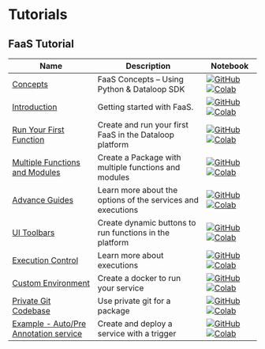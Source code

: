 # Tutorials

## FaaS Tutorial
| Name | Description | Notebook |
| --- | --- | --- |
| [Concepts](faas/concept/chapter.md) | FaaS Concepts – Using Python & Dataloop SDK | [![GitHub](https://badgen.net/badge/icon/github?icon=github&label)](https://github.com/dataloop-ai/dtlpy-documentation/blob/main/tutorials/faas/concept/chapter.ipynb) [![Colab](https://colab.research.google.com/assets/colab-badge.svg)](https://github.com/dataloop-ai/dtlpy-documentation/blob/main/tutorials/faas/concept/chapter.ipynb) |
| [Introduction](faas/introduction/chapter.md) | Getting started with FaaS. | [![GitHub](https://badgen.net/badge/icon/github?icon=github&label)](https://github.com/dataloop-ai/dtlpy-documentation/blob/main/tutorials/faas/introduction/chapter.ipynb) [![Colab](https://colab.research.google.com/assets/colab-badge.svg)](https://github.com/dataloop-ai/dtlpy-documentation/blob/main/tutorials/faas/introduction/chapter.ipynb) |
| [Run Your First Function](faas/single_function_rgb_to_gray/chapter.md) | Create and run your first FaaS in the Dataloop platform | [![GitHub](https://badgen.net/badge/icon/github?icon=github&label)](https://github.com/dataloop-ai/dtlpy-documentation/blob/main/tutorials/faas/single_function_rgb_to_gray/chapter.ipynb) [![Colab](https://colab.research.google.com/assets/colab-badge.svg)](https://github.com/dataloop-ai/dtlpy-documentation/blob/main/tutorials/faas/single_function_rgb_to_gray/chapter.ipynb) |
| [Multiple Functions and Modules](faas/multiple_functions_and_modules/chapter.md) | Create a Package with multiple functions and modules | [![GitHub](https://badgen.net/badge/icon/github?icon=github&label)](https://github.com/dataloop-ai/dtlpy-documentation/blob/main/tutorials/faas/multiple_functions_and_modules/chapter.ipynb) [![Colab](https://colab.research.google.com/assets/colab-badge.svg)](https://github.com/dataloop-ai/dtlpy-documentation/blob/main/tutorials/faas/multiple_functions_and_modules/chapter.ipynb) |
| [Advance Guides](faas/advance/chapter.md) | Learn more about the options of the services and executions | [![GitHub](https://badgen.net/badge/icon/github?icon=github&label)](https://github.com/dataloop-ai/dtlpy-documentation/blob/main/tutorials/faas/advance/chapter.ipynb) [![Colab](https://colab.research.google.com/assets/colab-badge.svg)](https://github.com/dataloop-ai/dtlpy-documentation/blob/main/tutorials/faas/advance/chapter.ipynb) |
| [UI Toolbars](faas/ui_toolbars/chapter.md) | Create dynamic buttons to run functions in the platform | [![GitHub](https://badgen.net/badge/icon/github?icon=github&label)](https://github.com/dataloop-ai/dtlpy-documentation/blob/main/tutorials/faas/ui_toolbars/chapter.ipynb) [![Colab](https://colab.research.google.com/assets/colab-badge.svg)](https://github.com/dataloop-ai/dtlpy-documentation/blob/main/tutorials/faas/ui_toolbars/chapter.ipynb) |
| [Execution Control](faas/execution_control/chapter.md) | Learn more about executions | [![GitHub](https://badgen.net/badge/icon/github?icon=github&label)](https://github.com/dataloop-ai/dtlpy-documentation/blob/main/tutorials/faas/execution_control/chapter.ipynb) [![Colab](https://colab.research.google.com/assets/colab-badge.svg)](https://github.com/dataloop-ai/dtlpy-documentation/blob/main/tutorials/faas/execution_control/chapter.ipynb) |
| [Custom Environment](faas/custom_environment_using_docker/chapter.md) | Create a docker to run your service | [![GitHub](https://badgen.net/badge/icon/github?icon=github&label)](https://github.com/dataloop-ai/dtlpy-documentation/blob/main/tutorials/faas/custom_environment_using_docker/chapter.ipynb) [![Colab](https://colab.research.google.com/assets/colab-badge.svg)](https://github.com/dataloop-ai/dtlpy-documentation/blob/main/tutorials/faas/custom_environment_using_docker/chapter.ipynb) |
| [Private Git Codebase](faas/private_git_codebase/chapter.md) | Use private git for a package | [![GitHub](https://badgen.net/badge/icon/github?icon=github&label)](https://github.com/dataloop-ai/dtlpy-documentation/blob/main/tutorials/faas/private_git_codebase/chapter.ipynb) [![Colab](https://colab.research.google.com/assets/colab-badge.svg)](https://github.com/dataloop-ai/dtlpy-documentation/blob/main/tutorials/faas/private_git_codebase/chapter.ipynb) |
| [Example - Auto/Pre Annotation service](faas/auto_annotate/chapter.md) | Create and deploy a service with a trigger | [![GitHub](https://badgen.net/badge/icon/github?icon=github&label)](https://github.com/dataloop-ai/dtlpy-documentation/blob/main/tutorials/faas/auto_annotate/chapter.ipynb) [![Colab](https://colab.research.google.com/assets/colab-badge.svg)](https://github.com/dataloop-ai/dtlpy-documentation/blob/main/tutorials/faas/auto_annotate/chapter.ipynb) |